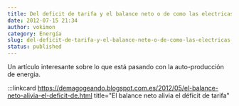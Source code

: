 ```yaml
---
title: Del deficit de tarifa y el balance neto o de como las electricas nos roban
date: 2012-07-15 21:34
author: vokimon
category: Energía
slug: del-deficit-de-tarifa-y-el-balance-neto-o-de-como-las-electricas-nos-roban
status: published
---
```


Un artículo interesante sobre lo que está pasando con la auto-producción de energia.

:::linkcard https://demagogeando.blogspot.com.es/2012/05/el-balance-neto-alivia-el-deficit-de.html title="El balance neto alivia el déficit de tarifa"

